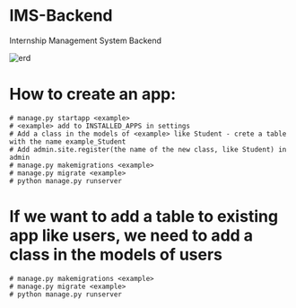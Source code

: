 # IMS-Backend
Internship Management System Backend 


![erd](https://user-images.githubusercontent.com/48882261/155854175-66d127ca-5930-4a86-8ae3-fe41b52f7413.png)


# How to create an app:
    # manage.py startapp <example>
    # <example> add to INSTALLED_APPS in settings
    # Add a class in the models of <example> like Student - crete a table with the name example_Student
    # Add admin.site.register(the name of the new class, like Student) in admin
    # manage.py makemigrations <example>
    # manage.py migrate <example>
    # python manage.py runserver
# If we want to add a table to existing app like users, we need to add a class in the models of users
    # manage.py makemigrations <example>
    # manage.py migrate <example>
    # python manage.py runserver
